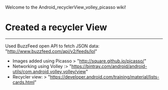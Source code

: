 Welcome to the Android_recyclerView_volley_picasso wiki!


# Created a recycler View
***


Used BuzzFeed open API to fetch JSON data: "http://www.buzzfeed.com/api/v2/feeds/lol"
* Images added using Picasso > "http://square.github.io/picasso/"
* Networking using Volley :> "https://bintray.com/android/android-utils/com.android.volley.volley/view"
* Recycler view: > "https://developer.android.com/training/material/lists-cards.html"
